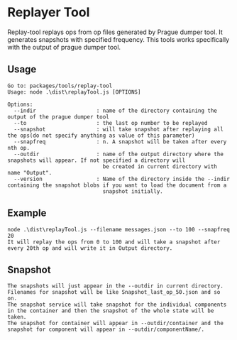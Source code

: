 # Replayer Tool

Replay-tool replays ops from op files generated by Prague dumper tool. It generates snapshots with specified frequency.
This tools works specifically with the output of prague dumper tool.

## Usage
	
	Go to: packages/tools/replay-tool
    Usage: node .\dist\replayTool.js [OPTIONS]
    
    Options:
      --indir		            : name of the directory containing the output of the prague dumper tool
      --to					    : the last op number to be replayed
      --snapshot		        : will take snapshot after replaying all the ops(do not specify anything as value of this parameter)
      --snapfreq	            : n. A snapshot will be taken after every nth op.
      --outdir                  : name of the output directory where the snapshots will appear. If not specified a directory will
                                  be created in current directory with name "Output".
      --version                 : Name of the directory inside the --indir containing the snapshot blobs if you want to load the document from a 
                                  snapshot initially. 

## Example
    node .\dist\replayTool.js --filename messages.json --to 100 --snapfreq 20
    It will replay the ops from 0 to 100 and will take a snapshot after every 20th op and will write it in Output directory.

## Snapshot
    The snapshots will just appear in the --outdir in current directory. Filenames for snapshot will be like Snapshot_last_op_50.json and so on.
    The snapshot service will take snapshot for the individual components in the container and then the snapshot of the whole state will be taken.
    The snapshot for container will appear in --outdir/container and the snapshot for component will appear in --outdir/componentName/.
